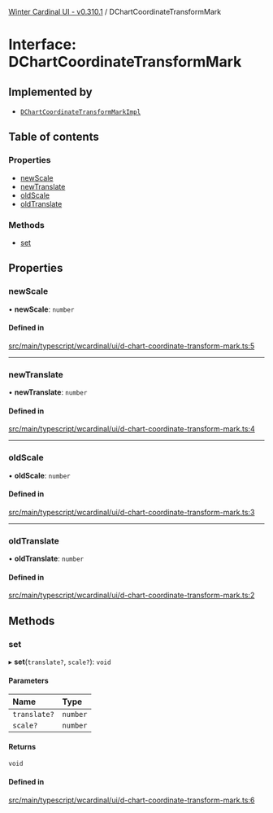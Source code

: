 [Winter Cardinal UI - v0.310.1](../index.md) / DChartCoordinateTransformMark

# Interface: DChartCoordinateTransformMark

## Implemented by

- [`DChartCoordinateTransformMarkImpl`](../classes/DChartCoordinateTransformMarkImpl.md)

## Table of contents

### Properties

- [newScale](DChartCoordinateTransformMark.md#newscale)
- [newTranslate](DChartCoordinateTransformMark.md#newtranslate)
- [oldScale](DChartCoordinateTransformMark.md#oldscale)
- [oldTranslate](DChartCoordinateTransformMark.md#oldtranslate)

### Methods

- [set](DChartCoordinateTransformMark.md#set)

## Properties

### newScale

• **newScale**: `number`

#### Defined in

[src/main/typescript/wcardinal/ui/d-chart-coordinate-transform-mark.ts:5](https://github.com/winter-cardinal/winter-cardinal-ui/blob/v0.310.1/src/main/typescript/wcardinal/ui/d-chart-coordinate-transform-mark.ts#L5)

___

### newTranslate

• **newTranslate**: `number`

#### Defined in

[src/main/typescript/wcardinal/ui/d-chart-coordinate-transform-mark.ts:4](https://github.com/winter-cardinal/winter-cardinal-ui/blob/v0.310.1/src/main/typescript/wcardinal/ui/d-chart-coordinate-transform-mark.ts#L4)

___

### oldScale

• **oldScale**: `number`

#### Defined in

[src/main/typescript/wcardinal/ui/d-chart-coordinate-transform-mark.ts:3](https://github.com/winter-cardinal/winter-cardinal-ui/blob/v0.310.1/src/main/typescript/wcardinal/ui/d-chart-coordinate-transform-mark.ts#L3)

___

### oldTranslate

• **oldTranslate**: `number`

#### Defined in

[src/main/typescript/wcardinal/ui/d-chart-coordinate-transform-mark.ts:2](https://github.com/winter-cardinal/winter-cardinal-ui/blob/v0.310.1/src/main/typescript/wcardinal/ui/d-chart-coordinate-transform-mark.ts#L2)

## Methods

### set

▸ **set**(`translate?`, `scale?`): `void`

#### Parameters

| Name | Type |
| :------ | :------ |
| `translate?` | `number` |
| `scale?` | `number` |

#### Returns

`void`

#### Defined in

[src/main/typescript/wcardinal/ui/d-chart-coordinate-transform-mark.ts:6](https://github.com/winter-cardinal/winter-cardinal-ui/blob/v0.310.1/src/main/typescript/wcardinal/ui/d-chart-coordinate-transform-mark.ts#L6)
